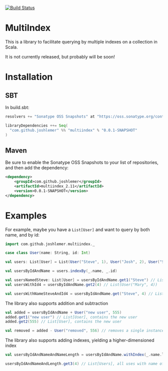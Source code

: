 [![Build Status](https://travis-ci.org/joshlemer/MultiIndex.svg?branch=master)](https://travis-ci.org/joshlemer/MultiIndex)

# MultiIndex

This is a library to facilitate querying by multiple indexes on a collection in Scala. 

It is not currently released, but probably will be soon!

# Installation

## SBT

In build.sbt:

```scala
resolvers += "Sonatype OSS Snapshots" at "https://oss.sonatype.org/content/repositories/snapshots"

libraryDependencies ++= Seq(
  "com.github.joshlemer" %% "multiindex" % "0.0.1-SNAPSHOT"
)
```

## Maven

Be sure to enable the Sonatype OSS Snapshots to your list of repositories, and then add the dependency:
```xml
<dependency>
    <groupId>com.github.joshlemer</groupId>
    <artifactId>multiindex_2.11</artifactId>
    <version>0.0.1-SNAPSHOT</version>
</dependency>
```

# Examples

For example, maybe you have a `List[User]` and want to query by both name, and by id:

```scala
import com.github.joshlemer.multiindex._

case class User(name: String, id: Int)

val users: List[User] = List(User("Steve", 1), User("Josh", 2), User("Steve", 3), User("Mary", 4))

val usersByIdAndName = users.indexBy(_.name, _.id)

val usersNamedSteve: List[User] = usersByIdAndName.get1("Steve") // List(User("Steve", 1), User("Steve", 3))
val usersWithId4 = usersByIdAndName.get2(4) // List(User("Mary", 4))

val usersWithNameSteveAndId4 = usersByIdAndName.get("Steve", 4) // List()

```

The library also supports addition and subtraction

```scala
val added = usersByIdAndName + User("new user", 555) 
added.get1("new user") // List[User], contains the new user
added.get2(555) // List[User], contains the new user

val removed = added - User("removed", 556) // removes a single instance of this user
```

The library also supports adding indexes, yielding a higher-dimensioned index

```scala
val usersByIdAndNameAndNameLength = usersByIdAndName.withIndex(_.name.length)

usersByIdAndNameAndLength.get3(4) // List[Users], all uses with name of length 4

```


